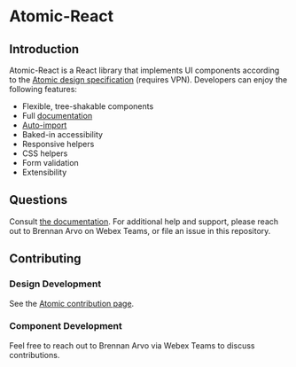 # Atomic-React

## Introduction

Atomic-React is a React library that implements UI components according to the [Atomic design specification](http://ux-document-lnx/~designer/sbg-ux/components/atoms/getting-started.html) (requires VPN). Developers can enjoy the following features:

- Flexible, tree-shakable components
- Full [documentation](https://atomic-react.security.cisco.com/)
- [Auto-import](https://atomic-react.security.cisco.com/#integrating)
- Baked-in accessibility
- Responsive helpers
- CSS helpers
- Form validation
- Extensibility

## Questions

Consult [the documentation](https://atomic-react.security.cisco.com). For additional help and support, please reach out to Brennan Arvo on Webex Teams, or file an issue in this repository.

## Contributing

### Design Development

See the [Atomic contribution page](http://ux-document-lnx/~designer/sbg-ux/components/atoms/contribution.html).

### Component Development

Feel free to reach out to Brennan Arvo via Webex Teams to discuss contributions.
